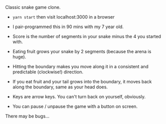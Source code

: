 Classic snake game clone.

- `yarn start` then visit localhost:3000 in a browser

- I pair-programmed this in 90 mins with my 7 year old.
- Score is the number of segments in your snake minus the 4 you started with.
- Eating fruit grows your snake by 2 segments (because the arena is huge).
- Hitting the boundary makes you move along it in a consistent and predictable (clockwise!) direction.
- If you eat fruit and your tail grows into the boundary, it moves back along the boundary, same as your head does.
- Keys are arrow keys. You can't turn back on yourself, obviously.
- You can pause / unpause the game with a button on screen.

There may be bugs...
